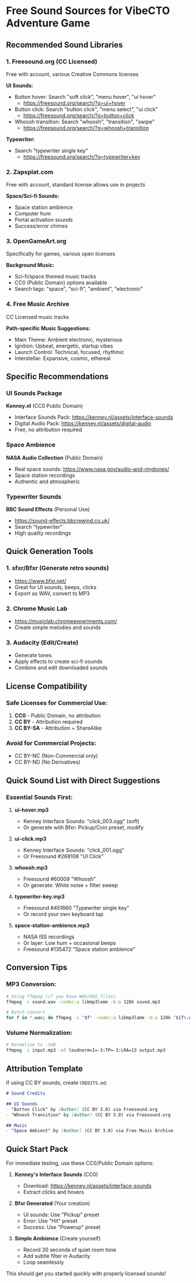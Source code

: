 # Free Sound Sources for VibeCTO Adventure Game

## Recommended Sound Libraries

### 1. Freesound.org (CC Licensed)
Free with account, various Creative Commons licenses

**UI Sounds:**
- Button hover: Search "soft click", "menu hover", "ui hover"
  - https://freesound.org/search/?q=ui+hover
- Button click: Search "button click", "menu select", "ui click"
  - https://freesound.org/search/?q=button+click
- Whoosh transition: Search "whoosh", "transition", "swipe"
  - https://freesound.org/search/?q=whoosh+transition

**Typewriter:**
- Search "typewriter single key"
  - https://freesound.org/search/?q=typewriter+key

### 2. Zapsplat.com
Free with account, standard license allows use in projects

**Space/Sci-fi Sounds:**
- Space station ambience
- Computer hum
- Portal activation sounds
- Success/error chimes

### 3. OpenGameArt.org
Specifically for games, various open licenses

**Background Music:**
- Sci-fi/space themed music tracks
- CC0 (Public Domain) options available
- Search tags: "space", "sci-fi", "ambient", "electronic"

### 4. Free Music Archive
CC Licensed music tracks

**Path-specific Music Suggestions:**
- Main Theme: Ambient electronic, mysterious
- Ignition: Upbeat, energetic, startup vibes
- Launch Control: Technical, focused, rhythmic
- Interstellar: Expansive, cosmic, ethereal

## Specific Recommendations

### UI Sounds Package
**Kenney.nl** (CC0 Public Domain)
- Interface Sounds Pack: https://kenney.nl/assets/interface-sounds
- Digital Audio Pack: https://kenney.nl/assets/digital-audio
- Free, no attribution required

### Space Ambience
**NASA Audio Collection** (Public Domain)
- Real space sounds: https://www.nasa.gov/audio-and-ringtones/
- Space station recordings
- Authentic and atmospheric

### Typewriter Sounds
**BBC Sound Effects** (Personal Use)
- https://sound-effects.bbcrewind.co.uk/
- Search "typewriter"
- High quality recordings

## Quick Generation Tools

### 1. sfxr/Bfxr (Generate retro sounds)
- https://www.bfxr.net/
- Great for UI sounds, beeps, clicks
- Export as WAV, convert to MP3

### 2. Chrome Music Lab
- https://musiclab.chromeexperiments.com/
- Create simple melodies and sounds

### 3. Audacity (Edit/Create)
- Generate tones
- Apply effects to create sci-fi sounds
- Combine and edit downloaded sounds

## License Compatibility

### Safe Licenses for Commercial Use:
1. **CC0** - Public Domain, no attribution
2. **CC BY** - Attribution required
3. **CC BY-SA** - Attribution + ShareAlike

### Avoid for Commercial Projects:
- CC BY-NC (Non-Commercial only)
- CC BY-ND (No Derivatives)

## Quick Sound List with Direct Suggestions

### Essential Sounds First:

1. **ui-hover.mp3**
   - Kenney Interface Sounds: "click_003.ogg" (soft)
   - Or generate with Bfxr: Pickup/Coin preset, modify

2. **ui-click.mp3**
   - Kenney Interface Sounds: "click_001.ogg"
   - Or Freesound #268108 "UI Click"

3. **whoosh.mp3**
   - Freesound #60009 "Whoosh"
   - Or generate: White noise + filter sweep

4. **typewriter-key.mp3**
   - Freesound #451660 "Typewriter single key"
   - Or record your own keyboard tap

5. **space-station-ambience.mp3**
   - NASA ISS recordings
   - Or layer: Low hum + occasional beeps
   - Freesound #135472 "Space station ambience"

## Conversion Tips

### MP3 Conversion:
```bash
# Using ffmpeg (if you have WAV/OGG files)
ffmpeg -i sound.wav -codec:a libmp3lame -b:a 128k sound.mp3

# Batch convert
for f in *.wav; do ffmpeg -i "$f" -codec:a libmp3lame -b:a 128k "${f%.wav}.mp3"; done
```

### Volume Normalization:
```bash
# Normalize to -3dB
ffmpeg -i input.mp3 -af loudnorm=I=-3:TP=-1:LRA=13 output.mp3
```

## Attribution Template

If using CC BY sounds, create `CREDITS.md`:

```markdown
# Sound Credits

## UI Sounds
- "Button Click" by [Author] (CC BY 3.0) via Freesound.org
- "Whoosh Transition" by [Author] (CC BY 3.0) via Freesound.org

## Music
- "Space Ambient" by [Author] (CC BY 3.0) via Free Music Archive
```

## Quick Start Pack

For immediate testing, use these CC0/Public Domain options:

1. **Kenney's Interface Sounds** (CC0)
   - Download: https://kenney.nl/assets/interface-sounds
   - Extract clicks and hovers

2. **Bfxr Generated** (Your creation)
   - UI sounds: Use "Pickup" preset
   - Error: Use "Hit" preset
   - Success: Use "Powerup" preset

3. **Simple Ambience** (Create yourself)
   - Record 30 seconds of quiet room tone
   - Add subtle filter in Audacity
   - Loop seamlessly

This should get you started quickly with properly licensed sounds!